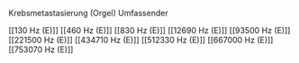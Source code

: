 Krebsmetastasierung (Orgel) Umfassender

[[130 Hz (E)]]
[[460 Hz (E)]]
[[830 Hz (E)]]
[[12690 Hz (E)]]
[[93500 Hz (E)]]
[[221500 Hz (E)]]
[[434710 Hz (E)]]
[[512330 Hz (E)]]
[[667000 Hz (E)]]
[[753070 Hz (E)]]